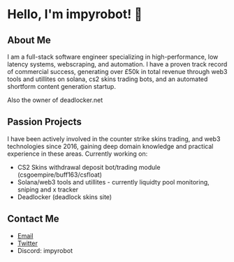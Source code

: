 # Hello, I'm impyrobot! 👋

## About Me

I am a full-stack software engineer specializing in high-performance, low latency systems, webscraping, and automation. I have a proven track record of commercial success, generating over £50k in total revenue through web3 tools and utillites on solana, cs2 skins trading bots, and an automated shortform content generation startup. 

Also the owner of deadlocker.net

## Passion Projects
 I have been actively involved in the counter strike skins trading, and web3 technologies since 2016, gaining deep domain knowledge and practical experience in these areas.
Currently working on: 
- CS2 Skins withdrawal deposit bot/trading module (csgoempire/buff163/csfloat)
- Solana/web3 tools and utillites - currently liquidty pool monitoring, sniping and x tracker
- Deadlocker (deadlock skins site)

## Contact Me

- [Email](mailto:igalaxyray@gmail.com)
- [Twitter](https://twitter.com/impyrobot)
- Discord: impyrobot
